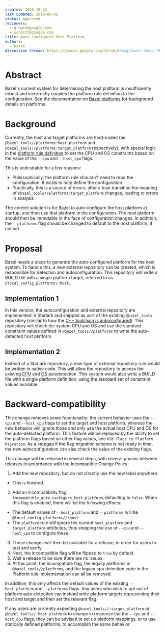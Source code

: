 ```yaml
---
created: 2018-10-22
last updated: 2019-06-06
status: Approved
reviewers:
  - gregce@google.com
  - schmitt@google.com
title: Auto-configured Host Platform
authors:
  - katre
discussion thread: https://groups.google.com/forum/#!msg/bazel-dev/s-YHxjyu4IE/CJ5nMejnBQAJ
---
```


# Abstract

Bazel's current system for determining the host platform is insufficiently robust and incorrectly couples the platform rule definition to the configuration. See the documentation on [Bazel platforms](https://docs.bazel.build/versions/master/platforms.html) for background details on platforms.

# Background

Currently, the host and target platforms are hard-coded (as `@bazel_tools//platforms:host_platform` and `@bazel_tools//platforms:target_platform` respectively), with special logic in the [platform rule definition](https://source.bazel.build/bazel/+/master:src/main/java/com/google/devtools/build/lib/rules/platform/Platform.java) to set the CPU and OS constraints based on the value of the `--cpu` and `--host_cpu` flags.

This is undesirable for a few reasons:
- Philosophically, the platform rule shouldn't need to read the configuration: it exists to help define the configuration
- Practically, this is a source of errors: after a host transition the meaning of `@bazel_tools//platforms:target_platform` changes, leading to errors in analysis.

The correct solution is for Bazel to auto-configure the host platform at startup, and then use that platform in the configuration. The host platform should then be immutable in the face of configuration changes. In addition, the `--platforms` flag should be changed to default to the host platform, if not set.

# Proposal

Bazel needs a place to generate the auto-configured platform for the host system. To handle this, a new external repository can be created, which is responsible for detection and autoconfiguration. This repository will write a BUILD file with a single platform target, referred to as `@local_config_platform//:host`.

## Implementation 1

In this version, the autoconfiguration and external repository are implemented in Starlark and shipped as part of the existing `@bazel_tools` repository (similar to how the [C++ toolchain is autoconfigured](https://source.bazel.build/bazel/+/master:tools/cpp/cc_configure.bzl)). This repository will check the system CPU and OS and use the standard constraint values defined in `@bazel_tools//platforms` to write the auto-detected host platform.

## Implementation 2

Instead of a Starlark repository, a new type of external repository rule would be written in native code. This will allow the repository to access the existing [CPU](https://source.bazel.build/bazel/+/master:src/main/java/com/google/devtools/build/lib/util/CPU.java) and [OS](https://source.bazel.build/bazel/+/master:src/main/java/com/google/devtools/build/lib/util/OS.java) autodetection. This system would also write a BUILD file with a single platform definition, using the standard set of constraint values available.

# Backward-compatibility

This change removes some functionality: the current behavior uses the `--cpu` and `--host_cpu` flags to set the target and host platform, whereas the new behavior will ignore those and only use the actual host CPU and OS for the auto-detected platform. This feature will be replaced by the ability to set the platform flags based on other flag values, see `Old Flags to Platform Migration`. As a stopgap if the flag migration scheme is not ready in time, the new autoconfiguration can also check the value of the existing flags.

This change will be released in several steps, with several pauses between releases in accordance with the Incompatible Change Policy:
1. Add the new repository, but do not directly use the new label anywhere.
  - This is finished.
2. Add an incompatibility flag, `--incompatible_auto_configure_host_platform`, defaulting to `false`. When this flag is enabled, there will be the following effects:
  - The default values of `--host_platform` and `--platforms` will be `@local_config_platforms//:host`.
  - The `platform` rule will ignore the current `host_platform` and `target_platform` attributes, thus stopping the use of `--cpu` and `--host_cpu` to configure these.
3. These changes will then be available for a release, in order for users to test and verify.
4. Next, the incompatible flag will be flipped to `true` by default.
5. Wait a release to be sure there are no issues.
6. At this point, the incompatible flag, the legacy platforms in `@bazel_tools//platforms`, and the legacy cpu detection code in the Platform rule implementation can all be removed.

In addition, this only affects the default values of the existing `--host_platform` and `--platforms` flags. Any users who wish to opt out of platform auto-detection can instead write platform targets representing their host and target and then set the relevant flag.

If any users are currently expecting `@bazel_tools//:target_platform` or
`@bazel_tools//:host_platform` to change in response the the `--cpu` and
`--host_cpu` flags, they can be advised to set up platform mappings, or to use
statically defined platforms, to accomplish the same behavior.

